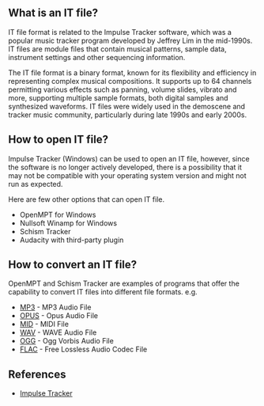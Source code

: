 ## What is an IT file?

IT file format is related to the Impulse Tracker software, which was a popular music tracker program developed by Jeffrey Lim in the mid-1990s. IT files are module files that contain musical patterns, sample data, instrument settings and other sequencing information.

The IT file format is a binary format, known for its flexibility and efficiency in representing complex musical compositions. It supports up to 64 channels permitting various effects such as panning, volume slides, vibrato and more, supporting multiple sample formats, both digital samples and synthesized waveforms. IT files were widely used in the demoscene and tracker music community, particularly during late 1990s and early 2000s. 

## How to open IT file?

Impulse Tracker (Windows) can be used to open an IT file, however, since the software is no longer actively developed, there is a possibility that it may not be compatible with your operating system version and might not run as expected.

Here are few other options that can open IT file.

 - OpenMPT for Windows
 - Nullsoft Winamp for Windows
 - Schism Tracker
 - Audacity with third-party plugin

## How to convert an IT file?

OpenMPT and Schism Tracker are examples of programs that offer the capability to convert IT files into different file formats. e.g.

- [MP3](/audio/mp3/) - MP3 Audio File
- [OPUS](/audio/opus/) - Opus Audio File
- [MID](/audio/mid/) - MIDI File
- [WAV](/audio/wav/) - WAVE Audio File
- [OGG](/audio/ogg/) - Ogg Vorbis Audio File
- [FLAC](/audio/flac/) - Free Lossless Audio Codec File

## References
* [Impulse Tracker](https://en.wikipedia.org/wiki/Impulse_Tracker)








